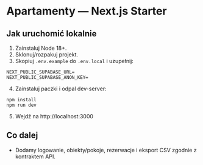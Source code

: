 # Apartamenty — Next.js Starter

## Jak uruchomić lokalnie
1. Zainstaluj Node 18+.
2. Sklonuj/rozpakuj projekt.
3. Skopiuj `.env.example` do `.env.local` i uzupełnij:
```
NEXT_PUBLIC_SUPABASE_URL=
NEXT_PUBLIC_SUPABASE_ANON_KEY=
```
4. Zainstaluj paczki i odpal dev-server:
```
npm install
npm run dev
```
5. Wejdź na http://localhost:3000

## Co dalej
- Dodamy logowanie, obiekty/pokoje, rezerwacje i eksport CSV zgodnie z kontraktem API.
